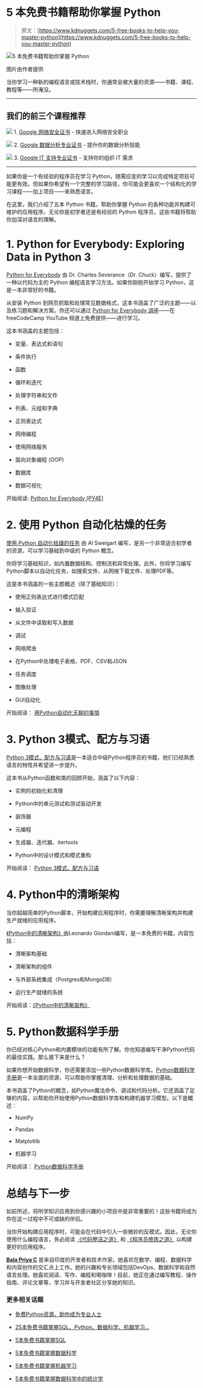 # 5 本免费书籍帮助你掌握 Python

> 原文：[https://www.kdnuggets.com/5-free-books-to-help-you-master-python](https://www.kdnuggets.com/5-free-books-to-help-you-master-python)

![5 本免费书籍帮助你掌握 Python](../Images/36e42b82c737bcb91afbc99a48c0e0ae.png)

图片由作者提供

当你学习一种新的编程语言或技术栈时，你通常会被大量的资源——书籍、课程、教程等——所淹没。

* * *

## 我们的前三个课程推荐

![](../Images/0244c01ba9267c002ef39d4907e0b8fb.png) 1\. [Google 网络安全证书](https://www.kdnuggets.com/google-cybersecurity) - 快速进入网络安全职业

![](../Images/e225c49c3c91745821c8c0368bf04711.png) 2\. [Google 数据分析专业证书](https://www.kdnuggets.com/google-data-analytics) - 提升你的数据分析技能

![](../Images/0244c01ba9267c002ef39d4907e0b8fb.png) 3\. [Google IT 支持专业证书](https://www.kdnuggets.com/google-itsupport) - 支持你的组织 IT 需求

* * *

如果你是一个有经验的程序员在学习 Python，随需应变的学习以完成特定项目可能更有效。但如果你希望有一个完整的学习路径，你可能会更喜欢一个结构化的学习课程——加上项目——来熟悉语言。

在这里，我们介绍了五本 Python 书籍，帮助你掌握 Python 的各种功能并构建可维护的应用程序。无论你是初学者还是有经验的 Python 程序员，这些书籍将帮助你加深对语言的理解。

# 1\. Python for Everybody: Exploring Data in Python 3

[Python for Everybody](https://www.py4e.com/lessons) 由 Dr. Charles Severance（Dr. Chuck）编写，提供了一种以代码为主的 Python 编程语言学习方法。如果你刚刚开始学习 Python，这是一本非常好的书籍。

从安装 Python 到网页抓取和处理常见数据格式，这本书涵盖了广泛的主题——以及练习题和解决方案。你还可以通过 [Python for Everybody 讲座](https://www.youtube.com/watch?v=8DvywoWv6fI)——在 freeCodeCamp YouTube 频道上免费提供——进行学习。

这本书涵盖的主题包括：

+   变量、表达式和语句

+   条件执行

+   函数

+   循环和迭代

+   处理字符串和文件

+   列表、元组和字典

+   正则表达式

+   网络编程

+   使用网络服务

+   面向对象编程 (OOP)

+   数据库

+   数据可视化

开始阅读: [Python for Everybody (PY4E)](https://www.py4e.com/lessons)

# 2\. 使用 Python 自动化枯燥的任务

[使用 Python 自动化枯燥的任务](https://automatetheboringstuff.com/) 由 Al Sweigart 编写，是另一个非常适合初学者的资源，可以学习基础到中级的 Python 概念。

你将学习基础知识，如内置数据结构、控制流和异常处理。此外，你将学习编写Python脚本以自动化任务，如搜索文件、从网络下载文件、处理PDF等。

这是本书涵盖的一些主题概述（除了基础知识）：

+   使用正则表达式进行模式匹配

+   输入验证

+   从文件中读取和写入数据

+   调试

+   网络爬虫

+   在Python中处理电子表格、PDF、CSV和JSON

+   任务调度

+   图像处理

+   GUI自动化

开始阅读： [用Python自动化无聊的事情](https://automatetheboringstuff.com/)

# 3\. Python 3模式、配方与习语

[Python 3模式、配方与习语](https://python-3-patterns-idioms-test.readthedocs.io/en/latest/index.html)是一本适合中级Python程序员的书籍，他们已经熟悉语言的特性并希望进一步提升。

这本书从Python函数和类的回顾开始，涵盖了以下内容：

+   实例的初始化和清理

+   Python中的单元测试和测试驱动开发

+   装饰器

+   元编程

+   生成器、迭代器、itertools

+   Python中的设计模式和模式重构

开始阅读： [Python 3模式、配方与习语](https://python-3-patterns-idioms-test.readthedocs.io/en/latest/index.html)

# 4\. Python中的清晰架构

当你超越简单的Python脚本，开始构建应用程序时，你需要理解清晰架构并构建生产就绪的应用程序。

[《Python中的清晰架构》](https://leanpub.com/clean-architectures-in-python)由Leonardo Giordani编写，是一本免费的书籍，内容包括：

+   清晰架构基础

+   清晰架构的组件

+   与外部系统集成（Postgres和MongoDB）

+   运行生产就绪的系统

开始阅读：[《Python中的清晰架构》](https://leanpub.com/clean-architectures-in-python)

# 5\. Python数据科学手册

你已经对核心Python和内置模块的功能有所了解。你也知道编写干净Python代码的最佳实践。那么接下来是什么？

如果你想开始数据科学，你还需要添加一些Python数据科学库。[Python数据科学手册](https://jakevdp.github.io/PythonDataScienceHandbook/)是一本全面的资源，可以帮助你掌握清理、分析和处理数据的基础。

本书涵盖了Python的概念，如Python魔法命令、调试和代码分析。它还涵盖了足够的内容，以帮助你开始使用Python数据科学库和构建机器学习模型。以下是概述：

+   NumPy

+   Pandas

+   Matplotlib

+   机器学习

开始阅读： [Python数据科学手册](https://jakevdp.github.io/PythonDataScienceHandbook/)

# 总结与下一步

如前所述，将所学知识应用到你感兴趣的小项目中是非常重要的！这些书籍将成为你在这一过程中不可或缺的伴侣。

当你开始构建应用程序时，可能会在代码中引入一些微妙的反模式。因此，无论你使用什么编程语言，务必阅读 [《代码整洁之道》](https://www.oreilly.com/library/view/clean-code-a/9780136083238/) 和 [《程序员修炼之道》](https://pragprog.com/titles/tpp20/the-pragmatic-programmer-20th-anniversary-edition/) 以构建更好的应用程序。

**[Bala Priya C](https://www.linkedin.com/in/bala-priya/)** 是来自印度的开发者和技术作家。她喜欢在数学、编程、数据科学和内容创作的交汇点上工作。她的兴趣和专长领域包括DevOps、数据科学和自然语言处理。她喜欢阅读、写作、编程和喝咖啡！目前，她正在通过编写教程、操作指南、评论文章等，学习并与开发者社区分享她的知识。

### 更多相关话题

+   [免费Python资源，助你成为专业人士](https://www.kdnuggets.com/free-python-resources-that-can-help-you-become-a-pro)

+   [25本免费书籍掌握SQL、Python、数据科学、机器学习…](https://www.kdnuggets.com/25-free-books-to-master-sql-python-data-science-machine-learning-and-natural-language-processing)

+   [5本免费书籍掌握SQL](https://www.kdnuggets.com/5-free-books-to-master-sql)

+   [5本免费书籍掌握数据科学](https://www.kdnuggets.com/5-free-books-to-master-data-science)

+   [5本免费书籍掌握机器学习](https://www.kdnuggets.com/5-free-books-to-master-machine-learning)

+   [5本免费书籍掌握数据科学中的统计学](https://www.kdnuggets.com/5-free-books-to-master-statistics-for-data-science)
